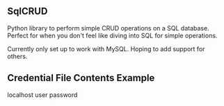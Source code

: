 SqlCRUD
-------

Python library to perform simple CRUD operations on a SQL database.  Perfect for when you don't feel like diving into SQL for simple operations.

Currently only set up to work with MySQL.
Hoping to add support for others.

Credential File Contents Example
--------------------------------

<credential>
	<host>localhost</host>
	<user>user</user>
	<password>password</password>
	<database></database>
</credential>